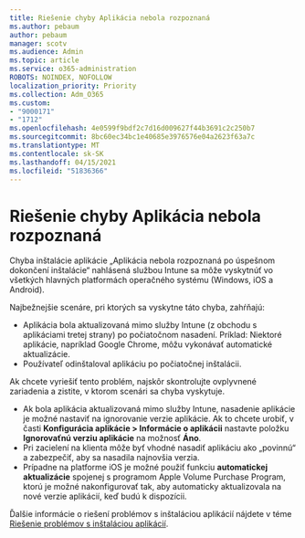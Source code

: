 ```yaml
---
title: Riešenie chyby Aplikácia nebola rozpoznaná
ms.author: pebaum
author: pebaum
manager: scotv
ms.audience: Admin
ms.topic: article
ms.service: o365-administration
ROBOTS: NOINDEX, NOFOLLOW
localization_priority: Priority
ms.collection: Adm_O365
ms.custom:
- "9000171"
- "1712"
ms.openlocfilehash: 4e0599f9bdf2c7d16d009627f44b3691c2c250b7
ms.sourcegitcommit: 8bc60ec34bc1e40685e3976576e04a2623f63a7c
ms.translationtype: MT
ms.contentlocale: sk-SK
ms.lasthandoff: 04/15/2021
ms.locfileid: "51836366"
---
```

# <a name="mitigate-the-application-was-not-detected-error"></a>Riešenie chyby Aplikácia nebola rozpoznaná

Chyba inštalácie aplikácie „Aplikácia nebola rozpoznaná po úspešnom dokončení inštalácie“ nahlásená službou Intune sa môže vyskytnúť vo všetkých hlavných platformách operačného systému (Windows, iOS a Android).

Najbežnejšie scenáre, pri ktorých sa vyskytne táto chyba, zahŕňajú:

- Aplikácia bola aktualizovaná mimo služby Intune (z obchodu s aplikáciami tretej strany) po počiatočnom nasadení. Príklad: Niektoré aplikácie, napríklad Google Chrome, môžu vykonávať automatické aktualizácie.
- Používateľ odinštaloval aplikáciu po počiatočnej inštalácii.

Ak chcete vyriešiť tento problém, najskôr skontrolujte ovplyvnené zariadenia a zistite, v ktorom scenári sa chyba vyskytuje.

- Ak bola aplikácia aktualizovaná mimo služby Intune, nasadenie aplikácie je možné nastaviť na ignorovanie verzie aplikácie. Ak to chcete urobiť, v časti **Konfigurácia aplikácie > Informácie o aplikácii** nastavte položku **Ignorovaťnú verziu aplikácie** na možnosť **Áno**.
- Pri zacielení na klienta môže byť vhodné nasadiť aplikáciu ako „povinnú“ a zabezpečiť, aby sa nasadila najnovšia verzia.
- Prípadne na platforme iOS je možné použiť funkciu **automatickej aktualizácie** spojenej s programom Apple Volume Purchase Program, ktorú je možné nakonfigurovať tak, aby automaticky aktualizovala na nové verzie aplikácií, keď budú k dispozícii.

Ďalšie informácie o riešení problémov s inštaláciou aplikácií nájdete v téme [Riešenie problémov s inštaláciou aplikácií](https://docs.microsoft.com/intune/troubleshoot-app-install).
